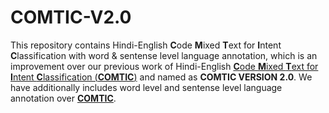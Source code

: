 # COMTIC-V2.0
This repository contains Hindi-English **C**ode **M**ixed **T**ext for **I**ntent **C**lassification with word &amp; sentense level language annotation, which is an improvement over our previous work of Hindi-English [**C**ode **M**ixed **T**ext for **I**ntent **C**lassification (<ins>__COMTIC__</ins>)](https://github.com/ai-ml-rnd-experiments/COMTIC) and named as **COMTIC VERSION 2.0**. We have additionally includes word level and sentense level language annotation over [<ins>__COMTIC__</ins>](https://github.com/ai-ml-rnd-experiments/COMTIC).
